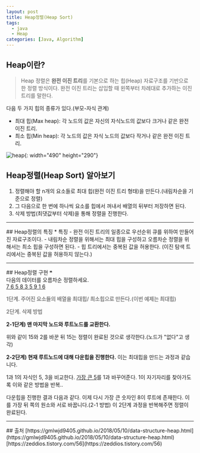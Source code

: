 ```yaml
---
layout: post
title: Heap정렬(Heap Sort)
tags:
  - java
  - Heap
categories: [Java, Algorithm]
---
```

## Heap이란?
> Heap 정렬은 <b>완전 이진 트리</b>를 기본으로 하는 힙(Heap) 자료구조를 기반으로 한 정렬 방식이다. 완전 이진 트리는 삽입할 때 왼쪽부터 차례대로 추가하는 이진 트리를 말한다.

다음 두 가지 힙의 종류가 있다.(부모-자식 관계)
* 최대 힙(Max heap): 각 노드의 값은 자신의 자식노드의 값보다 크거나 같은 완전 이진 트리.
* 최소 힙(Min heap): 각 노드의 값은 자식 노드의 값보다 작거나 같은 완전 이진 트리.

![heap]({{site.url}}/images/Heap_MAX_MIN.jpg){: width="490" height="290"}

## Heap정렬(Heap Sort) 알아보기

1. 정렬해야 할 n개의 요소들로 최대 힙(완전 이진 트리 형태)을 만든다.(내림차순을 기준으로 정렬)
2. 그 다음으로 한 번에 하나씩 요소를 힙에서 꺼내서 배열의 뒤부터 저장하면 된다.
3. 삭제 방법(최댓값부터 삭제)을 통해 정렬을 진행한다.

<hr>
## Heap정렬의 특징
* 특징
  - 완전 이진 트리의 일종으로 우선순위 큐를 위하여 만들어진 자료구조이다.
  - 내림차순 정렬을 위해서는 최대 힙을 구성하고 오름차순 정렬을 위해서는 최소 힙을 구성하면 된다.
  - 힙 트리에서는 중복된 값을 허용한다. (이진 탐색 트리에서는 중복된 값을 허용하지 않는다.)

<hr>
## Heap정렬 구현
&#10077;<br>
다음의 데이터를 오름차순 정렬하세요.<br>
<u>7 6 5 8 3 5 9 1 6</u>

<b><span style="color:gray"> 1단계. 주어진 요소들의 배열을 최대힙/ 최소힙으로 만든다.(이번 예제는 최대힙)</span></b>

<b><span style="color:gray"> 2단계. 삭제 방법 </span></b>

<b>2-1단계) 맨 마지막 노드와 루트노드를 교환한다.</b>

위와 같이 15와 2를 바꾼 뒤 15는 정렬이 완료된 것으로 생각한다.(노드가 "없다"고 생각)

<b>2-2단계) 현재 루트노드에 대해 다운힙을 진행한다.</b>
이는 최대힙을 만드는 과정과 같습니다.

1과 1의 자식인 5, 3을 비교한다. <u>가장 큰 5</u>를 1과 바꾸어준다. 1이 자기자리를 찾아가도록 이와 같은 방법을 반복..

다운힙을 진행한 결과 다음과 같다.
이제 다시 가장 큰 숫자인 8이 루트에 존재한다. 이를 가장 뒤 쪽의 원소와 서로 바꿉니다.(2-1 방법)
이 2단계 과정을 반복해주면 정렬이 완료된다.


<hr>
## 출처
[https://gmlwjd9405.github.io/2018/05/10/data-structure-heap.html](https://gmlwjd9405.github.io/2018/05/10/data-structure-heap.html)
[https://zeddios.tistory.com/56](https://zeddios.tistory.com/56)
